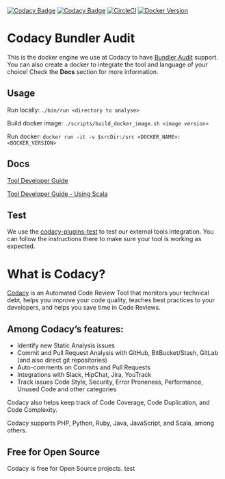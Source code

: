 [![Codacy Badge](https://api.codacy.com/project/badge/Grade/5e5139cf6a9e465a84b3d0fe424d9c3d)](https://www.codacy.com/gh/codacy/codacy-bundler-audit?utm_source=github.com&amp;utm_medium=referral&amp;utm_content=codacy/codacy-bundler-audit&amp;utm_campaign=Badge_Grade)
[![Codacy Badge](https://api.codacy.com/project/badge/Coverage/5e5139cf6a9e465a84b3d0fe424d9c3d)](https://www.codacy.com/gh/codacy/codacy-bundler-audit?utm_source=github.com&utm_medium=referral&utm_content=codacy/codacy-bundler-audit&utm_campaign=Badge_Coverage)
[![CircleCI](https://circleci.com/gh/codacy/codacy-bundler-audit.svg?style=svg)](https://circleci.com/gh/codacy/codacy-bundler-audit)
[![Docker Version](https://images.microbadger.com/badges/version/codacy/codacy-bundler-audit.svg)](https://microbadger.com/images/codacy/codacy-bundler-audit "Get your own version badge on microbadger.com")

# Codacy Bundler Audit

This is the docker engine we use at Codacy to have [Bundler Audit](https://github.com/rubysec/bundler-audit) support.
You can also create a docker to integrate the tool and language of your choice!
Check the **Docs** section for more information.

## Usage

Run locally:
`./bin/run <directory to analyse>`

Build docker image:
`./scripts/build_docker_image.sh <image version>`

Run docker:
`docker run -it -v $srcDir:/src <DOCKER_NAME>:<DOCKER_VERSION>`

## Docs

[Tool Developer Guide](https://support.codacy.com/hc/en-us/articles/207994725-Tool-Developer-Guide)

[Tool Developer Guide - Using Scala](https://support.codacy.com/hc/en-us/articles/207280379-Tool-Developer-Guide-Using-Scala)

## Test

We use the [codacy-plugins-test](https://github.com/codacy/codacy-plugins-test) to test our external tools integration.
You can follow the instructions there to make sure your tool is working as expected.

# What is Codacy?

[Codacy](https://www.codacy.com/) is an Automated Code Review Tool that monitors your technical debt, helps you improve your code quality, teaches best practices to your developers, and helps you save time in Code Reviews.

## Among Codacy’s features:

 - Identify new Static Analysis issues
 - Commit and Pull Request Analysis with GitHub, BitBucket/Stash, GitLab (and also direct git repositories)
 - Auto-comments on Commits and Pull Requests
 - Integrations with Slack, HipChat, Jira, YouTrack
 - Track issues Code Style, Security, Error Proneness, Performance, Unused Code and other categories

Codacy also helps keep track of Code Coverage, Code Duplication, and Code Complexity.

Codacy supports PHP, Python, Ruby, Java, JavaScript, and Scala, among others.

## Free for Open Source

Codacy is free for Open Source projects.
test
